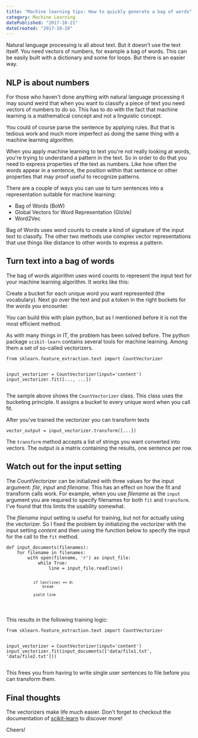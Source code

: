 ```yaml
---
title: "Machine learning tips: How to quickly generate a bag of words"
category: Machine Learning
datePublished: "2017-10-21"
dateCreated: "2017-10-20"
---
```


<!--kg-card-begin: markdown--><p>Natural language processing is all about text. But it doesn't use the text itself. You need vectors of numbers, for example a bag of words. This can be easily built with a dictionary and some for loops. But there is an easier way.</p>
<h2 id="nlpisaboutnumbers">NLP is about numbers</h2>
<p>For those who haven't done anything with natural language processing it may sound weird that when you want to classify a piece of text you need vectors of numbers to do so. This has to do with the fact that machine learning is a mathematical concept and not a linguistic concept.</p>
<p>You could of course parse the sentence by applying rules. But that is tedious work and much more imperfect as doing the same thing with a machine learning algorithm.</p>
<p>When you apply machine learning to text you're not really looking at words, you're trying to understand a pattern in the text. So in order to do that you need to express properties of the text as numbers. Like how often the words appear in a sentence, the position within that sentence or other properties that may proof useful to recognize patterns.</p>
<p>There are a couple of ways you can use to turn sentences into a representation suitable for machine learning:</p>
<ul>
<li>Bag of Words (BoW)</li>
<li>Global Vectors for Word Representation (GloVe)</li>
<li>Word2Vec</li>
</ul>
<p>Bag of Words uses word counts to create a kind of signature of the input text to classify. The other two methods use complex vector representations that use things like distance to other words to express a pattern.</p>
<h2 id="turntextintoabagofwords">Turn text into a bag of words</h2>
<p>The bag of words algorithm uses word counts to represent the input text for your machine learning algorithm. It works like this:</p>
<p>Create a bucket for each unique word you want represented (the vocabulary). Next go over the text and put a token in the right buckets for the words you encounter.</p>
<p>You can build this with plain python, but as I mentioned before it is not the most efficient method.</p>
<p>As with many things in IT, the problem has been solved before. The python package <code>scikit-learn</code> contains several tools for machine learning. Among them a set of so-called vectorizers.</p>
<pre><code class="language-python">from sklearn.feature_extraction.text import CountVectorizer

input_vectorizer = CountVectorizer(input='content')
input_vectorizer.fit([..., ...])
</code></pre>

<p>The sample above shows the <code>CountVectorizer</code> class. This class uses the bucketing principle. It assigns a bucket to every unique word when you call fit.</p>
<p>After you've trained the vectorizer you can transform texts</p>
<pre><code class="language-python">vector_output = input_vectorizer.transform([...])
</code></pre>
<p>The <code>transform</code> method accepts a list of strings you want converted into vectors. The output is a matrix containing the results, one sentence per row.</p>
<h2 id="watchoutfortheinputsetting">Watch out for the input setting</h2>
<p>The CountVectorizer can be initialized with three values for the input argument: <em>file</em>, <em>input</em> and <em>filename</em>. This has an effect on how the fit and transform calls work. For example, when you use <em>filename</em> as the <code>input</code> argument you are required to specify filenames for both <code>fit</code> and <code>transform</code>. I've found that this limits the usability somewhat.</p>
<p>The <em>filename</em> input setting is useful for training, but not for actually using the vectorizer. So I fixed the problem by initializing the vectorizer with the input setting <em>content</em> and then using the function below to specify the input for the call to the <code>fit</code> method.</p>
<pre><code class="language-python">def input_documents(filenames):
    for filename in filenames:
        with open(filename, 'r') as input_file:
            while True:
                line = input_file.readline()
    
                if len(line) == 0:
                    break
    
                yield line
</code></pre>
<p>This results in the following training logic:</p>
<pre><code class="language-python">from sklearn.feature_extraction.text import CountVectorizer

input_vectorizer = CountVectorizer(input='content')
input_vectorizer.fit(input_documents(['data/file1.txt', 'data/file2.txt']))
</code></pre>

<p>This frees you from having to write single user sentences to file before you can transform them.</p>
<h2 id="finalthoughts">Final thoughts</h2>
<p>The vectorizers make life much easier. Don't forget to checkout the documentation of <a href="http://scikit-learn.org/stable/documentation.html">scikit-learn</a> to discover more!</p>
<p>Cheers!</p>
<!--kg-card-end: markdown-->
